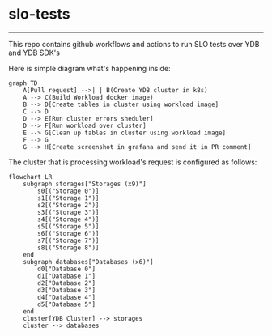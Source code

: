 # slo-tests

<hr>

This repo contains github workflows and actions to run SLO tests over YDB and YDB SDK's

Here is simple diagram what's happening inside:

```mermaid
graph TD
    A[Pull request] -->| | B(Create YDB cluster in k8s)
    A --> C(Build Workload docker image)
    B --> D[Create tables in cluster using workload image]
    C --> D
    D --> E[Run cluster errors sheduler]
    D --> F[Run workload over cluster]
    E --> G[Clean up tables in cluster using workload image]
    F --> G
    G --> H[Create screenshot in grafana and send it in PR comment]
```

The cluster that is processing workload's request is configured as follows:

```mermaid
flowchart LR
    subgraph storages["Storages (x9)"]
        s0[("Storage 0")]
        s1[("Storage 1")]
        s2[("Storage 2")]
        s3[("Storage 3")]
        s4[("Storage 4")]
        s5[("Storage 5")]
        s6[("Storage 6")]
        s7[("Storage 7")]
        s8[("Storage 8")]
    end
    subgraph databases["Databases (x6)"]
        d0["Database 0"]
        d1["Database 1"]
        d2["Database 2"]
        d3["Database 3"]
        d4["Database 4"]
        d5["Database 5"]
    end
    cluster[YDB Cluster] --> storages
    cluster --> databases
```
